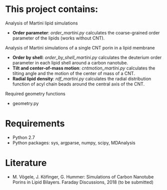# This project contains:

Analysis of Martini lipid simulations
 - **Order parameter**: *order_martini.py* 
 calculates the coarse-grained order parameter of the lipids (works without CNT).

Analysis of Martini simulations of a single CNT porin in a lipid membrane
 - **Order by shell**: *order_by_shell_martini.py* 
 calculates the deuterium order parameter in each lipid shell around a carbon nanotube.
 - **Tilt and center-of-mass motion**: *cntmotion_martini.py* 
 calculates the tilting angle and the motion of the center of mass of a CNT.
 - **Radial lipid density**: *rdf_martini.py* 
 calculates the radial distribution function of acyl chain beads around the central axis of the CNT.

Required geometry functions
 - geometry.py

# Requirements
 - Python 2.7
 - Python packages: sys, argparse, numpy, scipy, MDAnalysis

# Literature
 - M. Vögele, J. Köfinger, G. Hummer: 
Simulations of Carbon Nanotube Porins in Lipid Bilayers.
Faraday Discussions, 2018 (to be submitted)
